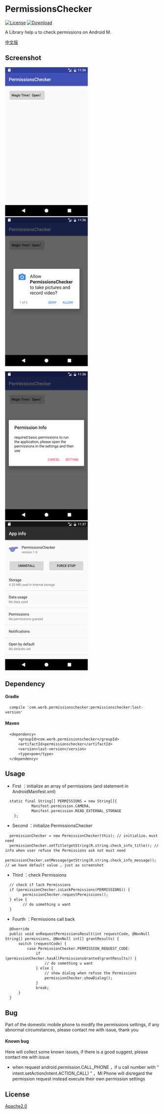 # PermissionsChecker

[![License](https://img.shields.io/badge/license-Apache%202-green.svg)](https://github.com/Werb/PermissionsCheckerSample/blob/master/LICENSE)
[![Download](https://api.bintray.com/packages/werbhelius/maven/permissionschecker/images/download.svg) ](https://bintray.com/werbhelius/maven/permissionschecker/_latestVersion)

A Library help u to check permissions on Android M.

[中文版](https://github.com/Werb/PermissionsCheckerSample/blob/master/README_ZH.md)

## Screenshot

<img src="/screenshot/home_en.png" alt="screenshot" title="home" width="270" height="486" /> <img src="/screenshot/permission_en.png" alt="screenshot" title="permission" width="270" height="486" />

<img src="/screenshot/info_en.png" alt="screenshot" title="info" width="270" height="486" /> <img src="/screenshot/setting_en.png" alt="screenshot" title="setting" width="270" height="486" />

## Dependency

#### Gradle

```
  compile 'com.werb.permissionschecker:permissionschecker:last-version'
```

#### Maven

```
  <dependency>
      <groupId>com.werb.permissionschecker</groupId>
      <artifactId>permissionschecker</artifactId>
      <version>last-version</version>
      <type>pom</type>
  </dependency>
```

## Usage

* First ：initialize an array of permissions (and  statement in AndroidManifest.xml)

```
  static final String[] PERMISSIONS = new String[]{
            Manifest.permission.CAMERA,
            Manifest.permission.READ_EXTERNAL_STORAGE
    };
```

* Second ：initialize PermissionsChecker

```
  permissionChecker = new PermissionChecker(this); // initialize，must need
  permissionChecker.setTitle(getString(R.string.check_info_title)); // info when user refuse the Permissions ask not must need
  permissionChecker.setMessage(getString(R.string.check_info_message)); // we have default value , just as screenshot
```

* Third ：check Permissions

```
  // check if lack Permissions
  if (permissionChecker.isLackPermissions(PERMISSIONS)) {
        permissionChecker.requestPermissions();
  } else {
        // do something u want
  }
```

* Fourth ：Permissions call back

```
  @Override
  public void onRequestPermissionsResult(int requestCode, @NonNull String[] permissions, @NonNull int[] grantResults) {
      switch (requestCode) {
          case PermissionChecker.PERMISSION_REQUEST_CODE:
              if (permissionChecker.hasAllPermissionsGranted(grantResults)) {
                  // do something u want
              } else {
                  // show dialog when refuse the Permissions
                  permissionChecker.showDialog();
              }
              break;
      }
  }
```

## Bug
Part of the domestic mobile phone to modify the permissions settings, if any abnormal circumstances, please contact me with issue, thank you
#### Known bug
Here will collect some known issues, if there is a good suggest, please contact me with issue

* when request android.permission.CALL_PHONE ，if u call number with “ intent.setAction(Intent.ACTION_CALL) ” ，Mi Phone will disregard the permission request instead execute their own permission settings

## License

[Apache2.0](https://github.com/Werb/PermissionsCheckerSample/blob/master/LICENSE)
